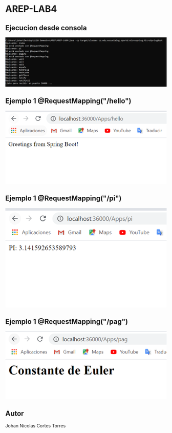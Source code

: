 # AREP-LAB4


## Ejecucion desde consola

![consola](https://github.com/jnicolasct/AREP-LAB4/blob/master/Resources/comando.PNG)


##  Ejemplo 1 @RequestMapping("/hello")

![hello](https://github.com/jnicolasct/AREP-LAB4/blob/master/Resources/hello.PNG)


##  Ejemplo 1 @RequestMapping("/pi")

![pi](https://github.com/jnicolasct/AREP-LAB4/blob/master/Resources/pi.PNG)


##  Ejemplo 1 @RequestMapping("/pag")

![pag](https://github.com/jnicolasct/AREP-LAB4/blob/master/Resources/pag.PNG)


## Autor

Johan Nicolas Cortes Torres
